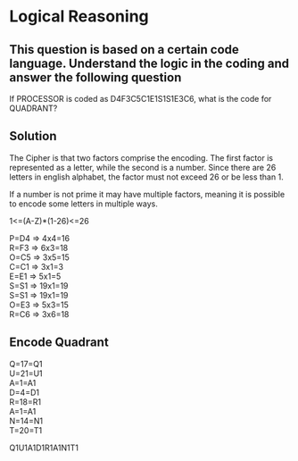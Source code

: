 # Logical Reasoning

## This question is based on a certain code language. Understand the logic in the coding and answer the following question

If PROCESSOR is coded as D4F3C5C1E1S1S1E3C6, what is the code for QUADRANT?

## Solution

The Cipher is that two factors comprise the encoding. The first factor is represented as a letter, while the second is a number. Since there are 26 letters in english alphabet, the factor must not exceed 26 or be less than 1.

If a number is not prime it may have multiple factors, meaning it is possible to encode some letters in multiple ways.

1<=(A-Z)*(1-26)<=26

P=D4 => 4x4=16\
R=F3 => 6x3=18\
O=C5 => 3x5=15\
C=C1 => 3x1=3\
E=E1 => 5x1=5\
S=S1 => 19x1=19\
S=S1 => 19x1=19\
O=E3 => 5x3=15\
R=C6 => 3x6=18

## Encode Quadrant

Q=17=Q1\
U=21=U1\
A=1=A1\
D=4=D1\
R=18=R1\
A=1=A1\
N=14=N1\
T=20=T1

Q1U1A1D1R1A1N1T1
